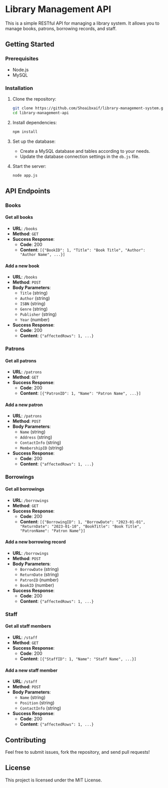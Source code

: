# Library Management API

This is a simple RESTful API for managing a library system. It allows you to manage books, patrons, borrowing records, and staff.

## Getting Started

### Prerequisites

- Node.js
- MySQL

### Installation

1. Clone the repository:

    ```sh
    git clone https://github.com/Shoaibxaif/library-management-system.git
    cd library-management-api
    ```

2. Install dependencies:

    ```sh
    npm install
    ```

3. Set up the database:

    - Create a MySQL database and tables according to your needs.
    - Update the database connection settings in the `db.js` file.

4. Start the server:

    ```sh
    node app.js
    ```

## API Endpoints

### Books

#### Get all books

- **URL**: `/books`
- **Method**: `GET`
- **Success Response**:
    - **Code**: 200
    - **Content**: `[{"BookID": 1, "Title": "Book Title", "Author": "Author Name", ...}]`

#### Add a new book

- **URL**: `/books`
- **Method**: `POST`
- **Body Parameters**:
    - `Title` (string)
    - `Author` (string)
    - `ISBN` (string)
    - `Genre` (string)
    - `Publisher` (string)
    - `Year` (number)
- **Success Response**:
    - **Code**: 200
    - **Content**: `{"affectedRows": 1, ...}`

### Patrons

#### Get all patrons

- **URL**: `/patrons`
- **Method**: `GET`
- **Success Response**:
    - **Code**: 200
    - **Content**: `[{"PatronID": 1, "Name": "Patron Name", ...}]`

#### Add a new patron

- **URL**: `/patrons`
- **Method**: `POST`
- **Body Parameters**:
    - `Name` (string)
    - `Address` (string)
    - `ContactInfo` (string)
    - `MembershipID` (string)
- **Success Response**:
    - **Code**: 200
    - **Content**: `{"affectedRows": 1, ...}`

### Borrowings

#### Get all borrowings

- **URL**: `/borrowings`
- **Method**: `GET`
- **Success Response**:
    - **Code**: 200
    - **Content**: `[{"BorrowingID": 1, "BorrowDate": "2023-01-01", "ReturnDate": "2023-01-10", "BookTitle": "Book Title", "PatronName": "Patron Name"}]`

#### Add a new borrowing record

- **URL**: `/borrowings`
- **Method**: `POST`
- **Body Parameters**:
    - `BorrowDate` (string)
    - `ReturnDate` (string)
    - `PatronID` (number)
    - `BookID` (number)
- **Success Response**:
    - **Code**: 200
    - **Content**: `{"affectedRows": 1, ...}`

### Staff

#### Get all staff members

- **URL**: `/staff`
- **Method**: `GET`
- **Success Response**:
    - **Code**: 200
    - **Content**: `[{"StaffID": 1, "Name": "Staff Name", ...}]`

#### Add a new staff member

- **URL**: `/staff`
- **Method**: `POST`
- **Body Parameters**:
    - `Name` (string)
    - `Position` (string)
    - `ContactInfo` (string)
- **Success Response**:
    - **Code**: 200
    - **Content**: `{"affectedRows": 1, ...}`

## Contributing

Feel free to submit issues, fork the repository, and send pull requests!

## License

This project is licensed under the MIT License.
